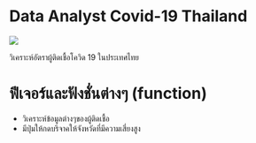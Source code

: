 # Data Analyst Covid-19 Thailand
<img src="https://static.businessworld.in/article/article_extra_large_image/1585040978_nVqpAL_200309_D_HN545_003.JPG">
<p>วิเคราะห์อัตราผู้ติดเชื้อโควิด 19 ในประเทศไทย</p>

# ฟีเจอร์และฟังชั่นต่างๆ (function)
<ul>
    <li>วิเคราะห์ข้อมูลต่างๆของผู้ติดเชื้อ</li>
    <li>มีปุ่มให้กดบริจาคให้จังหวัดที่มีความเสี่ยงสูง</li>
</ul>